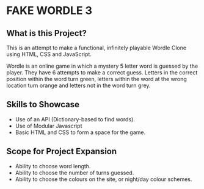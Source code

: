 # FAKE WORDLE 3

## What is this Project?

This is an attempt to make a functional, infinitely playable Wordle Clone using HTML, CSS and JavaScript.

Wordle is an online game in which a mystery 5 letter word is guessed by the player. They have 6 attempts to make a correct guess.
Letters in the correct position within the word turn green, letters within the word at the wrong location turn orange and letters not in the word turn grey.

## Skills to Showcase

- Use of an API (Dictionary-based to find words).
- Use of Modular Javascript
- Basic HTML and CSS to form a space for the game.

## Scope for Project Expansion

- Ability to choose word length.
- Ability to choose the number of turns guessed.
- Ability to choose the colours on the site, or night/day colour schemes.
